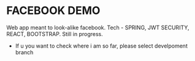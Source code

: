 # FACEBOOK DEMO
Web app meant to look-alike facebook. Tech - SPRING, JWT SECURITY, REACT, BOOTSTRAP. Still in progress.
* If u you want to check where i am so far, please select develpoment branch 
